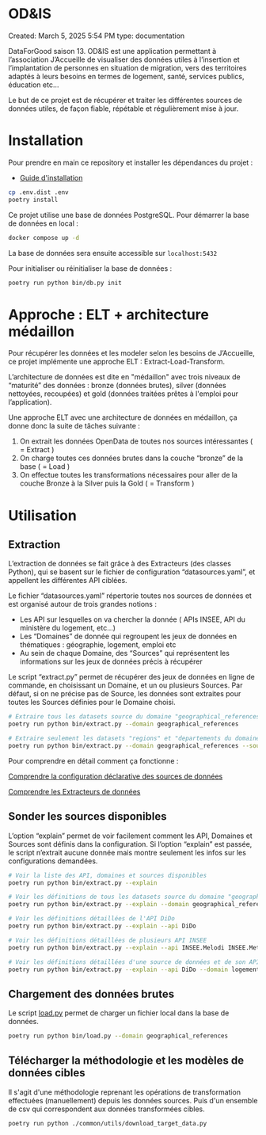 # OD&IS

Created: March 5, 2025 5:54 PM
type: documentation

DataForGood saison 13. OD&IS est une application permettant à l’association J’Accueille de visualiser des données utiles à l’insertion et l’implantation de personnes en situation de migration, vers des territoires adaptés à leurs besoins en termes de logement, santé, services publics, éducation etc…

Le but de ce projet est de récupérer et traiter les différentes sources de données utiles, de façon fiable, répétable et régulièrement mise à jour.

# Installation

Pour prendre en main ce repository et installer les dépendances du projet :
- [Guide d'installation](./INSTALL.md)

```bash
cp .env.dist .env
poetry install
```

Ce projet utilise une base de données PostgreSQL. Pour démarrer la base de données en local :

```bash
docker compose up -d
```

La base de données sera ensuite accessible sur `localhost:5432`

Pour initialiser ou réinitialiser la base de données :

```bash
poetry run python bin/db.py init
```

# Approche : ELT + architecture médaillon

Pour récupérer les données et les modeler selon les besoins de J’Accueille, ce projet implémente une approche ELT : Extract-Load-Transform.

L’architecture de données est dite en "médaillon" avec trois niveaux de “maturité” des données : bronze (données brutes), silver (données nettoyées, recoupées) et gold (données traitées prêtes à l'emploi pour l’application). 

Une approche ELT avec une architecture de données en médaillon, ça donne donc la suite de tâches suivante :

1. On extrait les données OpenData de toutes nos sources intéressantes ( = Extract )
2. On charge toutes ces données brutes dans la couche “bronze” de la base ( = Load )
3. On effectue toutes les transformations nécessaires pour aller de la couche Bronze à la Silver puis la Gold ( = Transform )

# Utilisation

## Extraction

L’extraction de données se fait grâce à des Extracteurs (des classes Python), qui se basent sur le fichier de configuration “datasources.yaml”, et appellent les différentes API ciblées.

Le fichier “datasources.yaml” répertorie toutes nos sources de données et est organisé autour de trois grandes notions :

- Les API sur lesquelles on va chercher la donnée ( APIs INSEE, API du ministère du logement, etc…)
- Les “Domaines” de donnée qui regroupent les jeux de données en thématiques : géographie, logement, emploi etc
- Au sein de chaque Domaine, des “Sources” qui représentent les informations sur les jeux de données précis à récupérer

Le script “extract.py” permet de récupérer des jeux de données en ligne de commande, en choisissant un Domaine, et un ou plusieurs Sources. Par défaut, si on ne précise pas de Source, les données sont extraites pour toutes les Sources définies pour le Domaine choisi.

```bash
# Extraire tous les datasets source du domaine "geographical_references"
poetry run python bin/extract.py --domain geographical_references

# Extraire seulement les datasets "regions" et "departements du domaine "geographical_references"
poetry run python bin/extract.py --domain geographical_references --sources regions departements
```

Pour comprendre en détail comment ça fonctionne : 

[Comprendre la configuration déclarative des sources de données](./docs/configurations.md)

[Comprendre les Extracteurs de données](./docs/extract.md)

## Sonder les sources disponibles

L’option “explain” permet de voir facilement comment les API, Domaines et Sources sont définis dans la configuration. Si l’option “explain” est passée, le script n’extrait aucune donnée mais montre seulement les infos sur les configurations demandées.

```bash
# Voir la liste des API, domaines et sources disponibles
poetry run python bin/extract.py --explain

# Voir les définitions de tous les datasets source du domaine "geographical_references"
poetry run python bin/extract.py --explain --domain geographical_references 

# Voir les définitions détaillées de l'API DiDo
poetry run python bin/extract.py --explain --api DiDo

# Voir les définitions détaillées de plusieurs API INSEE
poetry run python bin/extract.py --explain --api INSEE.Melodi INSEE.Metadonneees

# Voir les définitions détaillées d'une source de données et de son API
poetry run python bin/extract.py --explain --api DiDo --domain logement --source dido_catalogue 
```

## Chargement des données brutes

Le script [load.py](http://load.py) permet de charger un fichier local dans la base de données.

```bash
poetry run python bin/load.py --domain geographical_references
```

## Télécharger la méthodologie et les modèles de données cibles

Il s'agit d'une méthodologie reprenant les opérations de transformation effectuées (manuellement) depuis les données sources. Puis d'un ensemble de csv qui correspondent aux données transformées cibles.

```bash
poetry run python ./common/utils/download_target_data.py

```
